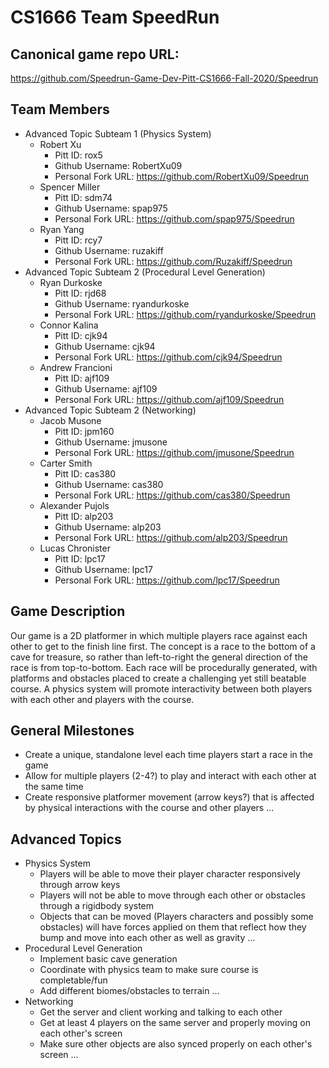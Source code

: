 # CS1666 Team SpeedRun

## Canonical game repo URL:

https://github.com/Speedrun-Game-Dev-Pitt-CS1666-Fall-2020/Speedrun

## Team Members
* Advanced Topic Subteam 1 (Physics System)
	* Robert Xu
		* Pitt ID: rox5
		* Github Username: RobertXu09
		* Personal Fork URL: https://github.com/RobertXu09/Speedrun
	* Spencer Miller
		* Pitt ID: sdm74
		* Github Username: spap975
		* Personal Fork URL: https://github.com/spap975/Speedrun
	* Ryan Yang
		* Pitt ID: rcy7
		* Github Username: ruzakiff
		* Personal Fork URL: https://github.com/Ruzakiff/Speedrun
* Advanced Topic Subteam 2 (Procedural Level Generation)
	* Ryan Durkoske
		* Pitt ID: rjd68
		* Github Username: ryandurkoske
		* Personal Fork URL: https://github.com/ryandurkoske/Speedrun
	* Connor Kalina
		* Pitt ID: cjk94
		* Github Username: cjk94
		* Personal Fork URL: https://github.com/cjk94/Speedrun
	* Andrew Francioni
		* Pitt ID: ajf109
		* Github Username: ajf109
		* Personal Fork URL: https://github.com/ajf109/Speedrun
* Advanced Topic Subteam 2 (Networking)
	* Jacob Musone
		* Pitt ID: jpm160
		* Github Username: jmusone
		* Personal Fork URL: https://github.com/jmusone/Speedrun
	* Carter Smith
		* Pitt ID: cas380
		* Github Username: cas380
		* Personal Fork URL: https://github.com/cas380/Speedrun
	* Alexander Pujols
		* Pitt ID: alp203
		* Github Username: alp203
		* Personal Fork URL: https://github.com/alp203/Speedrun
	* Lucas Chronister
		* Pitt ID: lpc17
		* Github Username: lpc17
		* Personal Fork URL: https://github.com/lpc17/Speedrun 

## Game Description
Our game is a 2D platformer in which multiple players race against each other to get to the finish line first. The concept is a race to the bottom of a cave for treasure, so rather than left-to-right the general direction of the race is from top-to-bottom. Each race will be procedurally generated, with platforms and obstacles placed to create a challenging yet still beatable course. A physics system will promote interactivity between both players with each other and players with the course.

## General Milestones

* Create a unique, standalone level each time players start a race in the game
* Allow for multiple players (2-4?) to play and interact with each other at the same time
* Create responsive platformer movement (arrow keys?) that is affected by physical interactions with the course and other players
...

## Advanced Topics

* Physics System
	* Players will be able to move their player character responsively through arrow keys
	* Players will not be able to move through each other or obstacles through a rigidbody system
	* Objects that can be moved (Players characters and possibly some obstacles) will have forces applied on them that reflect how they bump and move into each other as well as gravity
	...
* Procedural Level Generation
	* Implement basic cave generation
	* Coordinate with physics team to make sure course is completable/fun
	* Add different biomes/obstacles to terrain
	...
* Networking
	* Get the server and client working and talking to each other
	* Get at least 4 players on the same server and properly moving on each other's screen
	* Make sure other objects are also synced properly on each other's screen
	...
